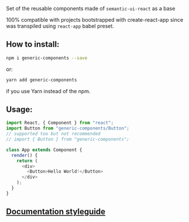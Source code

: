 Set of the reusable components made of `semantic-ui-react` as a base

100% compatible with projects bootstrapped with create-react-app since 
was transpiled using `react-app` babel preset.

## How to install:
```bash
npm i generic-components --save
```
or:
```bash
yarn add generic-components
```
if you use Yarn instead of the npm.

## Usage:
```javascript
import React, { Component } from "react";
import Button from "generic-components/Button";
// supported too but not recommended
// import { Button } from "generic-components"; 

class App extends Component {
  render() {
    return (
      <div>
        <Button>Hello World!</Button>
      </div>
    );
  }
}
```

## [Documentation styleguide](https://rip21.github.io/CRA-components-development/)




